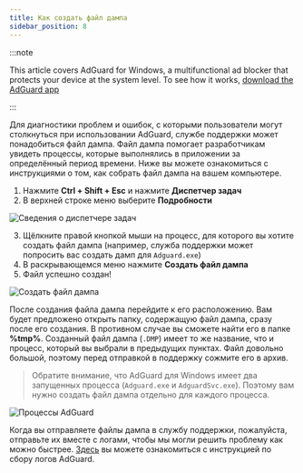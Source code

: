 ```yaml
---
title: Как создать файл дампа
sidebar_position: 8
---
```


:::note

This article covers AdGuard for Windows, a multifunctional ad blocker that protects your device at the system level. To see how it works, [download the AdGuard app](https://adguard.com/download.html?auto=true)

:::

Для диагностики проблем и ошибок, с которыми пользователи могут столкнуться при использовании AdGuard, службе поддержки может понадобиться файл дампа. Файл дампа помогает разработчикам увидеть процессы, которые выполнялись в приложении за определённый период времени. Ниже вы можете ознакомиться с инструкциями о том, как собрать файл дампа на вашем компьютере.

1. Нажмите **Ctrl + Shift + Esc** и нажмите **Диспетчер задач**
2. В верхней строке меню выберите **Подробности**

![Сведения о диспетчере задач](https://cdn.adtidy.org/public/Adguard/kb/Windows_dump/details_en.png)

3. Щёлкните правой кнопкой мыши на процесс, для которого вы хотите создать файл дампа (например, служба поддержки может попросить вас создать дамп для `Adguard.exe`)
4. В раскрывающемся меню нажмите **Создать файл дампа**
5. Файл успешно создан!

![Создать файл дампа](https://cdn.adtidy.org/public/Adguard/kb/Windows_dump/create_dump_file_en.png)

После создания файла дампа перейдите к его расположению. Вам будет предложено открыть папку, содержащую файл дампа, сразу после его создания. В противном случае вы сможете найти его в папке **%tmp%**. Созданный файл дампа (`.DMP`) имеет то же название, что и процесс, который вы выбрали в предыдущих пунктах. Файл довольно большой, поэтому перед отправкой в поддержку сожмите его в архив.

> Обратите внимание, что AdGuard для Windows имеет два запущенных процесса (`Adguard.exe` и `AdguardSvc.exe`). Поэтому вам нужно создать файл дампа отдельно для каждого процесса.

![Процессы AdGuard](https://cdn.adtidy.org/public/Adguard/kb/Windows_dump/processes_en.png)

Когда вы отправляете файлы дампа в службу поддержки, пожалуйста, отправьте их вместе с логами, чтобы мы могли решить проблему как можно быстрее. [Здесь](../adguard-logs) вы можете ознакомиться с инструкцией по сбору логов AdGuard.
